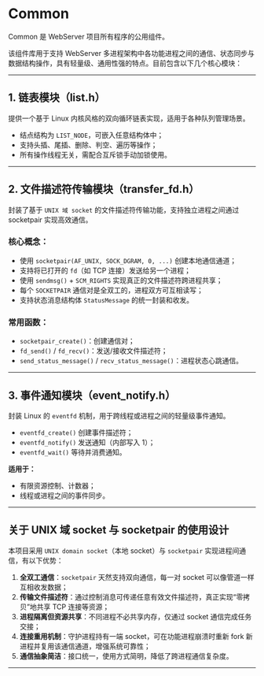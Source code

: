 # Common

Common 是 WebServer 项目所有程序的公用组件。

该组件库用于支持 WebServer 多进程架构中各功能进程之间的通信、状态同步与数据结构操作，具有轻量级、通用性强的特点。目前包含以下几个核心模块：

---

## 1. 链表模块（list.h）

提供一个基于 Linux 内核风格的双向循环链表实现，适用于各种队列管理场景。

* 结点结构为 `LIST_NODE`，可嵌入任意结构体中；
* 支持头插、尾插、删除、判空、遍历等操作；
* 所有操作线程无关，需配合互斥锁手动加锁使用。

---

## 2. 文件描述符传输模块（transfer\_fd.h）

封装了基于 `UNIX 域 socket` 的文件描述符传输功能，支持独立进程之间通过 socketpair 实现高效通信。

### 核心概念：

* 使用 `socketpair(AF_UNIX, SOCK_DGRAM, 0, ...)` 创建本地通信通道；
* 支持将已打开的 `fd`（如 TCP 连接）发送给另一个进程；
* 使用 `sendmsg()` + `SCM_RIGHTS` 实现真正的文件描述符跨进程共享；
* 每个 `SOCKETPAIR` 通信对是全双工的，进程双方可互相读写；
* 支持状态消息结构体 `StatusMessage` 的统一封装和收发。

### 常用函数：

* `socketpair_create()`：创建通信对；
* `fd_send()` / `fd_recv()`：发送/接收文件描述符；
* `send_status_message()` / `recv_status_message()`：进程状态心跳通信。

---

## 3. 事件通知模块（event\_notify.h）

封装 Linux 的 `eventfd` 机制，用于跨线程或进程之间的轻量级事件通知。

* `eventfd_create()` 创建事件描述符；
* `eventfd_notify()` 发送通知（内部写入 1）；
* `eventfd_wait()` 等待并消费通知。

**适用于：**

* 有限资源控制、计数器；
* 线程或进程之间的事件同步。

---

## 关于 UNIX 域 socket 与 socketpair 的使用设计

本项目采用 `UNIX domain socket`（本地 socket）与 `socketpair` 实现进程间通信，有以下优势：

1. **全双工通信**：`socketpair` 天然支持双向通信，每一对 socket 可以像管道一样互相收发数据；
2. **传输文件描述符**：通过控制消息可传递任意有效文件描述符，真正实现“零拷贝”地共享 TCP 连接等资源；
3. **进程隔离但资源共享**：不同进程不必共享内存，仅通过 socket 通信完成任务交接；
4. **连接重用机制**：守护进程持有一端 socket，可在功能进程崩溃时重新 fork 新进程并复用该通信通道，增强系统可靠性；
5. **通信抽象简洁**：接口统一，使用方式简明，降低了跨进程通信复杂度。

---
